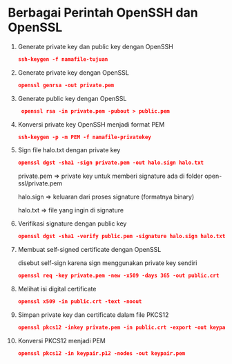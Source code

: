 # Berbagai Perintah OpenSSH dan OpenSSL

1. Generate private key dan public key dengan OpenSSH

    ```.json
    ssh-keygen -f namafile-tujuan
    ```

2. Generate private key dengan OpenSSL

    ```.json
    openssl genrsa -out private.pem
    ```

3. Generate public key dengan OpenSSL

    ```.json
     openssl rsa -in private.pem -pubout > public.pem
    ```
4. Konversi private key OpenSSH menjadi format PEM

    ```.json
    ssh-keygen -p -m PEM -f namafile-privatekey
    ```
5. Sign file halo.txt dengan private key

    ```.json
    openssl dgst -sha1 -sign private.pem -out halo.sign halo.txt
    ```

    private.pem => private key untuk memberi signature ada di folder open-ssl/private.pem

    halo.sign => keluaran dari proses signature (formatnya binary)

    halo.txt => file yang ingin di signature

6. Verifikasi signature dengan public key

    ```.json
    openssl dgst -sha1 -verify public.pem -signature halo.sign halo.txt
    ```

7. Membuat self-signed certificate dengan OpenSSL

    disebut self-sign karena sign menggunakan private key sendiri

    ```.json
    openssl req -key private.pem -new -x509 -days 365 -out public.crt
    ```

8. Melihat isi digital certificate

    ```.json
    openssl x509 -in public.crt -text -noout
    ```


9. Simpan private key dan certificate dalam file PKCS12

    ```.json
    openssl pkcs12 -inkey private.pem -in public.crt -export -out keypair.p12
    ```

10. Konversi PKCS12 menjadi PEM

    ```.json
    openssl pkcs12 -in keypair.p12 -nodes -out keypair.pem
    ```
    